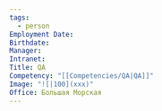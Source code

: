 ```yaml
---
tags:
  - person
Employment Date: 
Birthdate: 
Manager: 
Intranet: 
Title: QA
Competency: "[[Competencies/QA|QA]]"
Image: "![|100](xxx)"
Office: Большая Морская
---
```

